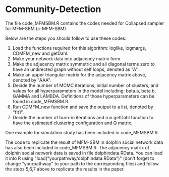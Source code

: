 # Community-Detection
The file code_MFMSBM.R contains the codes needed for Collapsed sampler for MFM-SBM (c-MFM-SBM).

Below are the steps you should follow to use these codes:
1. Load the functions required for this algorithm: loglike, logmargs, CDMFM_new and getDahl.
2. Make your network data into adjacency matrix form.
3. Make the adjacency matrix symmetric and all diagonal terms zero to have an undirected graph without self loops, denoted as "A".  
4. Make an upper triangular matrix for the adjacency matrix above, denoted by "AAA".
5. Decide the number of MCMC iterations, initial number of clusters, and values for all hyperparameters in the model including: beta.a, beta.b, GAMMA and LAMBDA. Definitions of those hyperparameters can be found in code_MFMSBM.R.
6. Run CDMFM_new function and save the output to a list, denoted by "fit1".
7. Decide the number of burn-in iterations and run getDahl function to have the estimated clustering configuration and Q matrix.

One example for simulation study has been included in code_MFMSBM.R. 

The code to replicate the result of MFM-SBM in dolphin social network data has also been included in code_MFMSBM.R. The adjacency matrix of dolphin social network data is saved in file dolphindata.RData. You can load it into R using "load("yourpathway/dolphindata.RData")" (don't forget to change "yourpathway" to your path to the corresponding files) and follow the steps 5,6,7 above to replicate the results in the paper.

